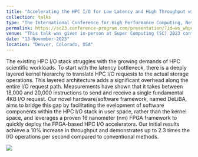 ```yaml
---
title: "Accelerating the HPC I/O for Low Latency and High Throughput with 16-nanometer FPGA-based Hardware Accelerators"
collection: talks
type: "The International Conference for High Performance Computing, Networking, Storage, and Analysis (SC) 2023"
permalink: https://sc23.conference-program.com/presentation/?id=ws_whpc108&sess=sess442
venue: "This talk was given in-person at Super Computing (SC) 2023 conference in Denver, Colorado, USA, Nov, 2023"
date: "13-November-2023"
location: "Denver, Colorado, USA"
---
```


The existing HPC I/O stack struggles with the growing demands of HPC scientific workloads. 
To start with the latency bottleneck, there is a deeply layered kernel hierarchy to translate 
HPC I/O requests to the actual storage operations. This layered architecture adds a significant 
overhead along the entire I/O request path. Measurements have shown that it takes between 18,000 
and 20,000 instructions to send and receive a single fundamental 4KB I/O request. Our novel 
hardware/software framework, named DeLiBA, aims to bridge this gap by facilitating the 
evelopment of software components within the HPC I/O stack in user space, rather than the 
kernel space, and leverages a proven 16 nanometer (nm) FPGA framework to quickly deploy 
the FPGA-based HPC I/O accelerators. Our initial results achieve a 10% increase in 
throughput and demonstrates up to 2.3 times the I/O operations per second compared 
to conventional methods.


![](/images/sc2023.png)

